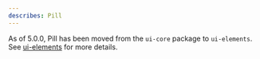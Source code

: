 ```yaml
---
describes: Pill
---
```


As of 5.0.0, Pill has been moved from the `ui-core` package to `ui-elements`.
See [ui-elements](#ui-elements) for more details.
